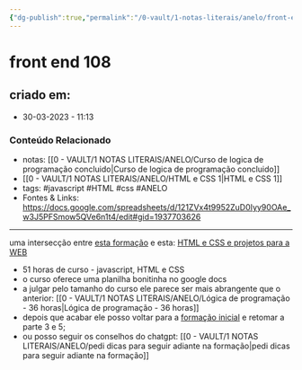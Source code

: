 ```yaml
---
{"dg-publish":true,"permalink":"/0-vault/1-notas-literais/anelo/front-end-108/","tags":["javascript","HTML","css","ANELO"],"dgHomeLink":true,"dgShowLocalGraph":true,"dgShowFileTree":true,"dgEnableSearch":true}
---
```


# front end 108

## criado em: 
-  30-03-2023 - 11:13

### Conteúdo Relacionado
- notas: [[0 - VAULT/1 NOTAS LITERAIS/ANELO/Curso de logica de programação concluido\|Curso de logica de programação concluido]]
- [[0 - VAULT/1 NOTAS LITERAIS/ANELO/HTML e CSS 1\|HTML e CSS 1]]
- tags: #javascript #HTML #css #ANELO 
- Fontes & Links: https://docs.google.com/spreadsheets/d/121ZVx4t9952ZuD0Iyy90OAe_w3J5PFSmow5QVe6n1t4/edit#gid=1937703626

---

uma intersecção entre [esta formação](https://cursos.alura.com.br/formacao-programacao) e esta: [HTML e CSS e projetos para a WEB](https://cursos.alura.com.br/formacao-html-css)
- 51 horas de curso - javascript, HTML e CSS
- o curso oferece uma planilha bonitinha no google docs
- a julgar pelo tamanho do curso ele parece ser mais abrangente que o anterior: [[0 - VAULT/1 NOTAS LITERAIS/ANELO/Lógica de programação - 36 horas\|Lógica de programação - 36 horas]]
- depois que acabar ele posso voltar para a [formação inicial](https://cursos.alura.com.br/formacao-programacao) e retomar a parte 3 e 5; 
- ou posso seguir os conselhos do chatgpt: [[0 - VAULT/1 NOTAS LITERAIS/ANELO/pedi dicas para seguir adiante na formação\|pedi dicas para seguir adiante na formação]]
